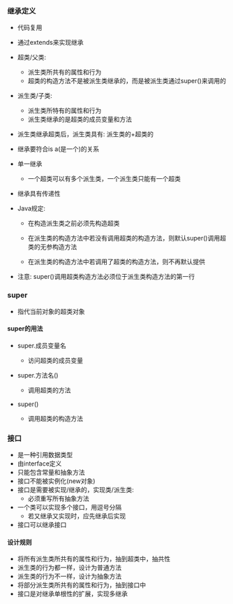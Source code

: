 ### 继承定义

- 代码复用

- 通过extends来实现继承

- 超类/父类: 

  - 派生类所共有的属性和行为
  - 超类的构造方法不是被派生类继承的，而是被派生类通过super()来调用的

- 派生类/子类: 

  - 派生类所特有的属性和行为
  - 派生类继承的是超类的成员变量和方法

- 派生类继承超类后，派生类具有: 派生类的+超类的

- 继承要符合is a(是一个)的关系

- 单一继承

  - 一个超类可以有多个派生类，一个派生类只能有一个超类

- 继承具有传递性

- Java规定: 

  - 在构造派生类之前必须先构造超类

  - 在派生类的构造方法中若没有调用超类的构造方法，则默认super()调用超类的无参构造方法

  - 在派生类的构造方法中若调用了超类的构造方法，则不再默认提供

- 注意: super()调用超类构造方法必须位于派生类构造方法的第一行

### super

- 指代当前对象的超类对象

#### super的用法

- super.成员变量名
  - 访问超类的成员变量

- super.方法名()
  - 调用超类的方法

- super()
  - 调用超类的构造方法

### 接口

- 是一种引用数据类型
- 由interface定义
- 只能包含常量和抽象方法
- 接口不能被实例化(new对象)
- 接口是需要被实现/继承的，实现类/派生类:      
  - 必须重写所有抽象方法
- 一个类可以实现多个接口，用逗号分隔    
  - 若又继承又实现时，应先继承后实现
- 接口可以继承接口

#### 设计规则

- 将所有派生类所共有的属性和行为，抽到超类中，抽共性 
- 派生类的行为都一样，设计为普通方法
- 派生类的行为不一样，设计为抽象方法
- 将部分派生类所共有的属性和行为，抽到接口中  
- 接口是对继承单根性的扩展，实现多继承